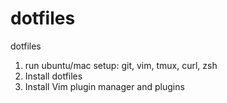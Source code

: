 # dotfiles
dotfiles
1. run ubuntu/mac setup: git, vim, tmux, curl, zsh
2. Install dotfiles
3. Install Vim plugin manager and plugins
